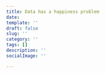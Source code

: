 ```yaml
---
title: Data has a happiness problem
date: 
template: ''
draft: false
slug: ''
category: ''
tags: []
description: ''
socialImage: ''

---
```

